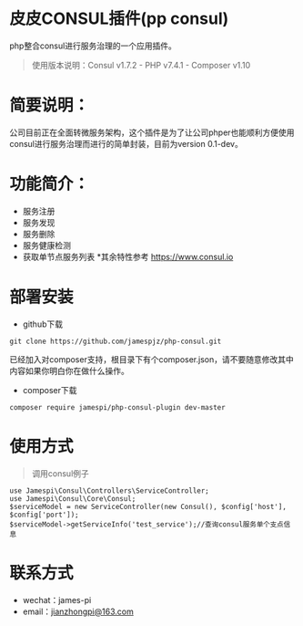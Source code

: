 # 皮皮CONSUL插件(pp consul)
php整合consul进行服务治理的一个应用插件。

>使用版本说明：Consul v1.7.2 - PHP v7.4.1 - Composer v1.10

# 简要说明：
公司目前正在全面转微服务架构，这个插件是为了让公司phper也能顺利方便使用consul进行服务治理而进行的简单封装，目前为version 0.1-dev。

# 功能简介：
* 服务注册
* 服务发现
* 服务删除
* 服务健康检测
* 获取单节点服务列表
*其余特性参考 https://www.consul.io

# 部署安装
* github下载
```
git clone https://github.com/jamespjz/php-consul.git
```
已经加入对composer支持，根目录下有个composer.json，请不要随意修改其中内容如果你明白你在做什么操作。
* composer下载
```
composer require jamespi/php-consul-plugin dev-master
```

# 使用方式
>调用consul例子
```
use Jamespi\Consul\Controllers\ServiceController;
use Jamespi\Consul\Core\Consul;
$serviceModel = new ServiceController(new Consul(), $config['host'], $config['port']);
$serviceModel->getServiceInfo('test_service');//查询consul服务单个支点信息
```

# 联系方式
* wechat：james-pi
* email：jianzhongpi@163.com
